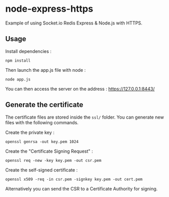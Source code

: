 # node-express-https

Example of using Socket.io Redis Express & Node.js with HTTPS.

## Usage

Install dependencies :

```shell
npm install
```

Then launch the app.js file with node :

```shell
node app.js
```

You can then access the server on the address : https://127.0.0.1:8443/

## Generate the certificate

The certificate files are stored inside the `ssl/` folder. You can generate new files with the following commands.

Create the private key :

```shell
openssl genrsa -out key.pem 1024
```

Create the "Certificate Signing Request" :

```shell
openssl req -new -key key.pem -out csr.pem
```

Create the self-signed certificate :
```shell
openssl x509 -req -in csr.pem -signkey key.pem -out cert.pem
```

Alternatively you can send the CSR to a Certificate Authority for signing.
